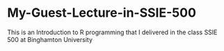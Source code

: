 # My-Guest-Lecture-in-SSIE-500
This is an Introduction to R programming that I delivered in the class SSIE 500 at Binghamton University
